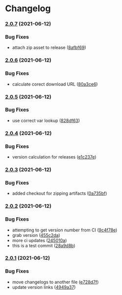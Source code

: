 # Changelog

### [2.0.7](https://www.github.com/winks-vtt/yze-coriolis/compare/v2.0.6...v2.0.7) (2021-06-12)


### Bug Fixes

* attach zip asset to release ([8afbf69](https://www.github.com/winks-vtt/yze-coriolis/commit/8afbf698409e47ec82e1c043e6aa420940cc5c09))

### [2.0.6](https://www.github.com/winks-vtt/yze-coriolis/compare/v2.0.5...v2.0.6) (2021-06-12)


### Bug Fixes

* calculate corect download URL ([80a3ce6](https://www.github.com/winks-vtt/yze-coriolis/commit/80a3ce6b14439af57f87ec65096e001fe65e94a0))

### [2.0.5](https://www.github.com/winks-vtt/yze-coriolis/compare/v2.0.4...v2.0.5) (2021-06-12)


### Bug Fixes

* use correct var lookup ([828df63](https://www.github.com/winks-vtt/yze-coriolis/commit/828df63f9a24814fc7883328f8f05e37d0a57561))

### [2.0.4](https://www.github.com/winks-vtt/yze-coriolis/compare/v2.0.3...v2.0.4) (2021-06-12)


### Bug Fixes

* version calculation for releases ([e1c237e](https://www.github.com/winks-vtt/yze-coriolis/commit/e1c237eeb736354f5c7af3c0efeece297e7d46d4))

### [2.0.3](https://www.github.com/winks-vtt/yze-coriolis/compare/v2.0.2...v2.0.3) (2021-06-12)


### Bug Fixes

* added checkout for zipping artifacts ([0a735bf](https://www.github.com/winks-vtt/yze-coriolis/commit/0a735bfc62f7b913040ce75e796179f7559ab196))

### [2.0.2](https://www.github.com/winks-vtt/yze-coriolis/compare/v2.0.1...v2.0.2) (2021-06-12)


### Bug Fixes

* attempting to get version number from CI ([9c4f78e](https://www.github.com/winks-vtt/yze-coriolis/commit/9c4f78ec8009bdef23ba06fedfe046054a1b445e))
* grab version ([455c2da](https://www.github.com/winks-vtt/yze-coriolis/commit/455c2dab17333fc2fc9700323ba180faec8d4e9c))
* more ci updates ([245010a](https://www.github.com/winks-vtt/yze-coriolis/commit/245010a745ed5dcd1aaadf973cc8c03488d90860))
* this is a test commit ([28a9d8b](https://www.github.com/winks-vtt/yze-coriolis/commit/28a9d8b151480a77d412e8cf465684370dc5ceb9))

### [2.0.1](https://www.github.com/winks-vtt/yze-coriolis/compare/v2.0.0...v2.0.1) (2021-06-12)


### Bug Fixes

* move changelogs to another file ([e728d7f](https://www.github.com/winks-vtt/yze-coriolis/commit/e728d7fb987499c32f9aa0383ccec947b39de633))
* update version links ([4949a37](https://www.github.com/winks-vtt/yze-coriolis/commit/4949a37cc8c7e56565cea3d952922acbd68aa12c))
